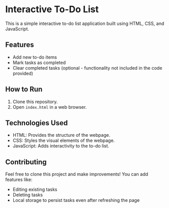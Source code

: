 # Interactive To-Do List

This is a simple interactive to-do list application built using HTML, CSS, and JavaScript.

## Features

* Add new to-do items
* Mark tasks as completed
* Clear completed tasks (optional - functionality not included in the code provided)

## How to Run

1. Clone this repository.
2. Open `index.html` in a web browser.

## Technologies Used

* HTML: Provides the structure of the webpage.
* CSS: Styles the visual elements of the webpage.
* JavaScript: Adds interactivity to the to-do list.

## Contributing

Feel free to clone this project and make improvements! You can add features like:

* Editing existing tasks
* Deleting tasks
* Local storage to persist tasks even after refreshing the page

